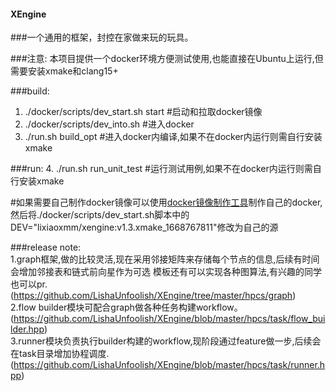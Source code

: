#### XEngine
###一个通用的框架，封控在家做来玩的玩具。


###注意:
  本项目提供一个docker环境方便测试使用,也能直接在Ubuntu上运行,但需要安装xmake和clang15+
  
###build:
1.  ./docker/scripts/dev_start.sh start   #启动和拉取docker镜像
2.  ./docker/scripts/dev_into.sh          #进入docker
3.  ./run.sh build_opt                    #进入docker内编译,如果不在docker内运行则需自行安装xmake

###run:
4.  ./run.sh run_unit_test           #运行测试用例,如果不在docker内运行则需自行安装xmake

#如果需要自己制作docker镜像可以使用[docker镜像制作工具](https://github.com/LishaUnfoolish/XEngine_docker_tools)制作自己的docker,然后将./docker/scripts/dev_start.sh脚本中的DEV="lixiaoxmm/xengine:v1.3.xmake_1668767811"修改为自己的源


###release note:<br>
1.graph框架,做的比较灵活,现在采用邻接矩阵来存储每个节点的信息,后续有时间会增加邻接表和链式前向星作为可选
模板还有可以实现各种图算法,有兴趣的同学也可以pr.(https://github.com/LishaUnfoolish/XEngine/tree/master/hpcs/graph)<br>
2.flow builder模块可配合graph做各种任务构建workflow。(https://github.com/LishaUnfoolish/XEngine/blob/master/hpcs/task/flow_builder.hpp)<br>
3.runner模块负责执行builder构建的workflow,现阶段通过feature做一步,后续会在task目录增加协程调度.(https://github.com/LishaUnfoolish/XEngine/blob/master/hpcs/task/runner.hpp)<br>



